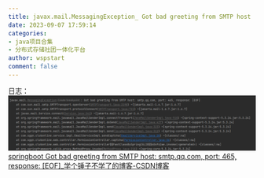 ```yaml
---
title: javax.mail.MessagingException_ Got bad greeting from SMTP host
date: 2023-09-07 17:59:14
categories:
- java项目合集
- 分布式存储社团一体化平台
author: wspstart
comment: false
---
```


日志：![image.png](https://raw.githubusercontent.com/zrgzs/images/main/images/20230907220226.jpg)[springboot Got bad greeting from SMTP host: smtp.qq.com, port: 465, response: [EOF]_学个锤子不学了的博客-CSDN博客](https://blog.csdn.net/SixthMagnitude/article/details/114173570)
